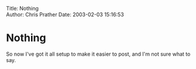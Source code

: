 Title: Nothing  
Author: Chris Prather
Date: 2003-02-03 15:16:53

# Nothing
So now I've got it all setup to make it easier to post, and I'm not sure what to say. 
